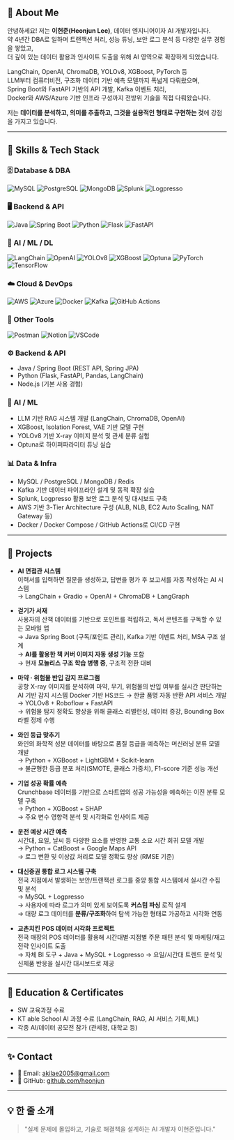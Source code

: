 ## 👋 About Me

안녕하세요! 저는 **이헌준(Heonjun Lee)**, 데이터 엔지니어이자 AI 개발자입니다.  
약 4년간 DBA로 일하며 트랜잭션 처리, 성능 튜닝, 보안 로그 분석 등 다양한 실무 경험을 쌓았고,  
더 깊이 있는 데이터 활용과 인사이트 도출을 위해 AI 영역으로 확장하게 되었습니다.

LangChain, OpenAI, ChromaDB, YOLOv8, XGBoost, PyTorch 등  
LLM부터 컴퓨터비전, 구조화 데이터 기반 예측 모델까지 폭넓게 다뤄왔으며,  
Spring Boot와 FastAPI 기반의 API 개발, Kafka 이벤트 처리,  
Docker와 AWS/Azure 기반 인프라 구성까지 전방위 기술을 직접 다뤄왔습니다.

저는 **데이터를 분석하고, 의미를 추출하고, 그것을 실용적인 형태로 구현하는 것**에 강점을 가지고 있습니다.

---

## 🧠 Skills & Tech Stack

### 🗄️ Database & DBA
![MySQL](https://img.shields.io/badge/MySQL-005C84?style=flat&logo=mysql&logoColor=white)
![PostgreSQL](https://img.shields.io/badge/PostgreSQL-316192?style=flat&logo=postgresql&logoColor=white)
![MongoDB](https://img.shields.io/badge/MongoDB-47A248?style=flat&logo=mongodb&logoColor=white)
![Splunk](https://img.shields.io/badge/Splunk-000000?style=flat&logo=splunk&logoColor=white)
![Logpresso](https://img.shields.io/badge/Logpresso-007ACC?style=flat&logo=data&logoColor=white)

### 🖥️ Backend & API
![Java](https://img.shields.io/badge/Java-007396?style=flat&logo=java&logoColor=white)
![Spring Boot](https://img.shields.io/badge/Spring%20Boot-6DB33F?style=flat&logo=spring-boot&logoColor=white)
![Python](https://img.shields.io/badge/Python-3776AB?style=flat&logo=python&logoColor=white)
![Flask](https://img.shields.io/badge/Flask-000000?style=flat&logo=flask&logoColor=white)
![FastAPI](https://img.shields.io/badge/FastAPI-009688?style=flat&logo=fastapi&logoColor=white)

### 🤖 AI / ML / DL
![LangChain](https://img.shields.io/badge/LangChain-000000?style=flat&logo=langchain&logoColor=white)
![OpenAI](https://img.shields.io/badge/OpenAI-412991?style=flat&logo=openai&logoColor=white)
![YOLOv8](https://img.shields.io/badge/YOLOv8-FF1493?style=flat&logo=yolo&logoColor=white)
![XGBoost](https://img.shields.io/badge/XGBoost-008000?style=flat&logo=python&logoColor=white)
![Optuna](https://img.shields.io/badge/Optuna-4B8BBE?style=flat&logo=python&logoColor=white)
![PyTorch](https://img.shields.io/badge/PyTorch-EE4C2C?style=flat&logo=pytorch&logoColor=white)
![TensorFlow](https://img.shields.io/badge/TensorFlow-FF6F00?style=flat&logo=tensorflow&logoColor=white)

### ☁️ Cloud & DevOps
![AWS](https://img.shields.io/badge/AWS-FF9900?style=flat&logo=amazon-aws&logoColor=white)
![Azure](https://img.shields.io/badge/Azure-0078D4?style=flat&logo=microsoft-azure&logoColor=white)
![Docker](https://img.shields.io/badge/Docker-2496ED?style=flat&logo=docker&logoColor=white)
![Kafka](https://img.shields.io/badge/Kafka-231F20?style=flat&logo=apache-kafka&logoColor=white)
![GitHub Actions](https://img.shields.io/badge/GitHub%20Actions-2088FF?style=flat&logo=github-actions&logoColor=white)

### 🧰 Other Tools
![Postman](https://img.shields.io/badge/Postman-FF6C37?style=flat&logo=postman&logoColor=white)
![Notion](https://img.shields.io/badge/Notion-000000?style=flat&logo=notion&logoColor=white)
![VSCode](https://img.shields.io/badge/VSCode-007ACC?style=flat&logo=visual-studio-code&logoColor=white)

### ⚙️ Backend & API
- Java / Spring Boot (REST API, Spring JPA)
- Python (Flask, FastAPI, Pandas, LangChain)
- Node.js (기본 사용 경험)

### 🤖 AI / ML
- LLM 기반 RAG 시스템 개발 (LangChain, ChromaDB, OpenAI)
- XGBoost, Isolation Forest, VAE 기반 모델 구현
- YOLOv8 기반 X-ray 이미지 분석 및 관세 분류 실험
- Optuna로 하이퍼파라미터 튜닝 실습

### 📊 Data & Infra
- MySQL / PostgreSQL / MongoDB / Redis
- Kafka 기반 데이터 파이프라인 설계 및 동적 확장 실습
- Splunk, Logpresso 활용 보안 로그 분석 및 대시보드 구축
- AWS 기반 3-Tier Architecture 구성 (ALB, NLB, EC2 Auto Scaling, NAT Gateway 등)
- Docker / Docker Compose / GitHub Actions로 CI/CD 구현

---

## 🔧 Projects

- **AI 면접관 시스템**  
  이력서를 입력하면 질문을 생성하고, 답변을 평가 후 보고서를 자동 작성하는 AI 시스템  
  → LangChain + Gradio + OpenAI + ChromaDB + LangGraph

- **걷기가 서재**  
  사용자의 산책 데이터를 기반으로 포인트를 적립하고, 독서 콘텐츠를 구독할 수 있는 모바일 앱  
  → Java Spring Boot (구독/포인트 관리), Kafka 기반 이벤트 처리, MSA 구조 설계  
  → **AI를 활용한 책 커버 이미지 자동 생성 기능** 포함  
  → 현재 **모놀리스 구조 학습 병행 중**, 구조적 전환 대비

- **마약 · 위험물 반입 감지 프로그램**  
  공항 X-ray 이미지를 분석하여 마약, 무기, 위험물의 반입 여부를 실시간 판단하는 AI 기반 감지 시스템
  Docker 기반 HS코드 → 한글 품명 자동 반환 API 서비스 개발
  → YOLOv8 + Roboflow + FastAPI  
  → 위험물 탐지 정확도 향상을 위해 클래스 리밸런싱, 데이터 증강, Bounding Box 라벨 정제 수행

- **와인 등급 맞추기**  
  와인의 화학적 성분 데이터를 바탕으로 품질 등급을 예측하는 머신러닝 분류 모델 개발  
  → Python + XGBoost + LightGBM + Scikit-learn  
  → 불균형한 등급 분포 처리(SMOTE, 클래스 가중치), F1-score 기준 성능 개선

- **기업 성공 확률 예측**  
  Crunchbase 데이터를 기반으로 스타트업의 성공 가능성을 예측하는 이진 분류 모델 구축  
  → Python + XGBoost + SHAP  
  → 주요 변수 영향력 분석 및 시각화로 인사이트 제공

- **운전 예상 시간 예측**  
  시간대, 요일, 날씨 등 다양한 요소를 반영한 교통 소요 시간 회귀 모델 개발  
  → Python + CatBoost + Google Maps API  
  → 로그 변환 및 이상값 처리로 모델 정확도 향상 (RMSE 기준)

- **대신증권 통합 로그 시스템 구축**  
  전국 지점에서 발생하는 보안/트랜잭션 로그를 중앙 통합 시스템에서 실시간 수집 및 분석  
  → MySQL + Logpresso  
  → 사용자에 따라 로그가 의미 있게 보이도록 **커스텀 파싱** 로직 설계  
  → 대량 로그 데이터를 **분류/구조화**하여 탐색 가능한 형태로 가공하고 시각화 연동

- **교촌치킨 POS 데이터 시각화 프로젝트**  
  전국 매장의 POS 데이터를 활용해 시간대별·지점별 주문 패턴 분석 및 마케팅/재고 전략 인사이트 도출  
  → 자체 BI 도구 + Java + MySQL + Logpresso
  → 요일/시간대 트렌드 분석 및 신제품 반응을 실시간 대시보드로 제공
---

## 🌱 Education & Certificates

- SW 교육과정 수료
- KT able School AI 과정 수료 (LangChain, RAG, AI 서비스 기획,ML)
- 각종 AI/데이터 공모전 참가 (관세청, 대학교 등)

---

## ✨ Contact

- 📧 Email: akilae2005@gmail.com  
- 🐙 GitHub: [github.com/heonjun](https://github.com/heonjun)

---

## 💡 한 줄 소개

> "실제 문제에 몰입하고, 기술로 해결책을 설계하는 AI 개발자 이헌준입니다."
